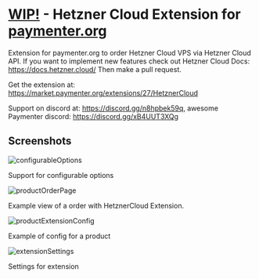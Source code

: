 # <u>WIP!</u> - Hetzner Cloud Extension for [paymenter.org](https://github.com/Paymenter/Paymenter)
Extension for paymenter.org to order Hetzner Cloud VPS via Hetzner Cloud API.
If you want to implement new features check out Hetzner Cloud Docs: https://docs.hetzner.cloud/ Then make a pull request.

Get the extension at: https://market.paymenter.org/extensions/27/HetznerCloud

Support on discord at: https://discord.gg/n8hpbek59q, awesome Paymenter discord: https://discord.gg/xB4UUT3XQg

## Screenshots
![configurableOptions](https://github.com/ha1fdan/HetznerCloudExtension/assets/41484873/dce5fa4d-dda2-45e3-810e-cb4dc1ab20e5)
<p>Support for configurable options</p>

![productOrderPage](https://github.com/ha1fdan/HetznerCloudExtension/assets/41484873/4103cfc6-589b-42f2-90b0-235e5334bedb)
<p>Example view of a order with HetznerCloud Extension.</p>

![productExtensionConfig](https://github.com/ha1fdan/HetznerCloudExtension/assets/41484873/ed1af0fa-cd2a-4e39-98bc-9aeb0e3c4722)
<p>Example of config for a product</p>

![extensionSettings](https://github.com/ha1fdan/HetznerCloudExtension/assets/41484873/c93c1595-b71b-4a8d-ad9e-b3e507b7534a)
<p>Settings for extension</p>